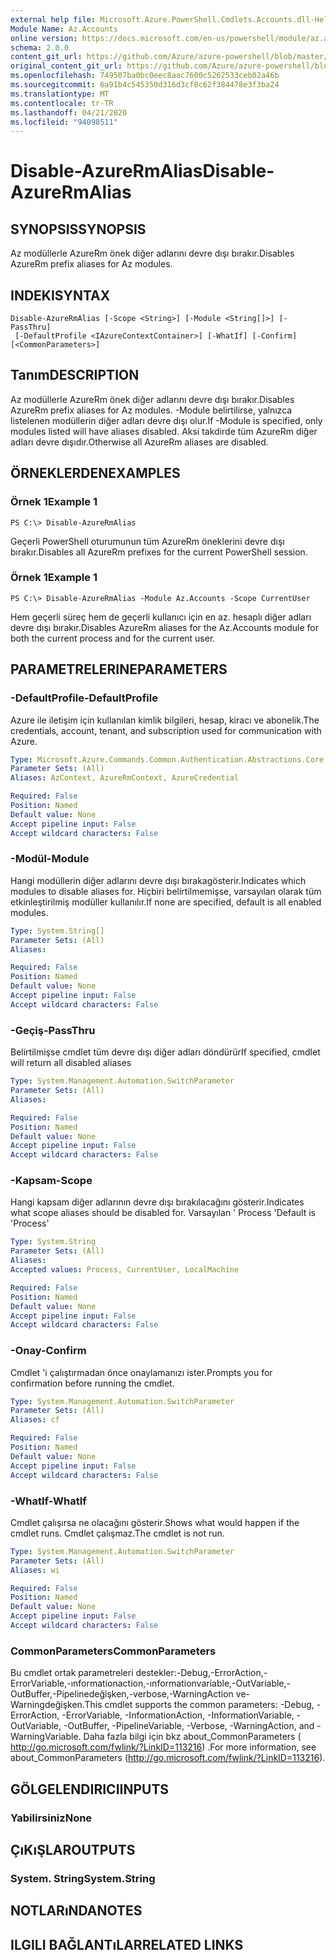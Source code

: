 ```yaml
---
external help file: Microsoft.Azure.PowerShell.Cmdlets.Accounts.dll-Help.xml
Module Name: Az.Accounts
online version: https://docs.microsoft.com/en-us/powershell/module/az.accounts/disable-azurermalias
schema: 2.0.0
content_git_url: https://github.com/Azure/azure-powershell/blob/master/src/Accounts/Accounts/help/Disable-AzureRmAlias.md
original_content_git_url: https://github.com/Azure/azure-powershell/blob/master/src/Accounts/Accounts/help/Disable-AzureRmAlias.md
ms.openlocfilehash: 749507ba0bc0eec8aac7600c5262533ceb02a46b
ms.sourcegitcommit: 6a91b4c545350d316d3cf8c62f384478e3f3ba24
ms.translationtype: MT
ms.contentlocale: tr-TR
ms.lasthandoff: 04/21/2020
ms.locfileid: "94098511"
---
```

# <span data-ttu-id="4f81f-101">Disable-AzureRmAlias</span><span class="sxs-lookup"><span data-stu-id="4f81f-101">Disable-AzureRmAlias</span></span>

## <span data-ttu-id="4f81f-102">SYNOPSIS</span><span class="sxs-lookup"><span data-stu-id="4f81f-102">SYNOPSIS</span></span>
<span data-ttu-id="4f81f-103">Az modüllerle AzureRm önek diğer adlarını devre dışı bırakır.</span><span class="sxs-lookup"><span data-stu-id="4f81f-103">Disables AzureRm prefix aliases for Az modules.</span></span>

## <span data-ttu-id="4f81f-104">INDEKI</span><span class="sxs-lookup"><span data-stu-id="4f81f-104">SYNTAX</span></span>

```
Disable-AzureRmAlias [-Scope <String>] [-Module <String[]>] [-PassThru]
 [-DefaultProfile <IAzureContextContainer>] [-WhatIf] [-Confirm] [<CommonParameters>]
```

## <span data-ttu-id="4f81f-105">Tanım</span><span class="sxs-lookup"><span data-stu-id="4f81f-105">DESCRIPTION</span></span>
<span data-ttu-id="4f81f-106">Az modüllerle AzureRm önek diğer adlarını devre dışı bırakır.</span><span class="sxs-lookup"><span data-stu-id="4f81f-106">Disables AzureRm prefix aliases for Az modules.</span></span> <span data-ttu-id="4f81f-107">-Module belirtilirse, yalnızca listelenen modüllerin diğer adları devre dışı olur.</span><span class="sxs-lookup"><span data-stu-id="4f81f-107">If -Module is specified, only modules listed will have aliases disabled.</span></span> <span data-ttu-id="4f81f-108">Aksi takdirde tüm AzureRm diğer adları devre dışıdır.</span><span class="sxs-lookup"><span data-stu-id="4f81f-108">Otherwise all AzureRm aliases are disabled.</span></span>

## <span data-ttu-id="4f81f-109">ÖRNEKLERDEN</span><span class="sxs-lookup"><span data-stu-id="4f81f-109">EXAMPLES</span></span>

### <span data-ttu-id="4f81f-110">Örnek 1</span><span class="sxs-lookup"><span data-stu-id="4f81f-110">Example 1</span></span>
```
PS C:\> Disable-AzureRmAlias
```

<span data-ttu-id="4f81f-111">Geçerli PowerShell oturumunun tüm AzureRm öneklerini devre dışı bırakır.</span><span class="sxs-lookup"><span data-stu-id="4f81f-111">Disables all AzureRm prefixes for the current PowerShell session.</span></span>

### <span data-ttu-id="4f81f-112">Örnek 1</span><span class="sxs-lookup"><span data-stu-id="4f81f-112">Example 1</span></span>
```
PS C:\> Disable-AzureRmAlias -Module Az.Accounts -Scope CurrentUser
```

<span data-ttu-id="4f81f-113">Hem geçerli süreç hem de geçerli kullanıcı için en az. hesaplı diğer adları devre dışı bırakır.</span><span class="sxs-lookup"><span data-stu-id="4f81f-113">Disables AzureRm aliases for the Az.Accounts module for both the current process and for the current user.</span></span>

## <span data-ttu-id="4f81f-114">PARAMETRELERINE</span><span class="sxs-lookup"><span data-stu-id="4f81f-114">PARAMETERS</span></span>

### <span data-ttu-id="4f81f-115">-DefaultProfile</span><span class="sxs-lookup"><span data-stu-id="4f81f-115">-DefaultProfile</span></span>
<span data-ttu-id="4f81f-116">Azure ile iletişim için kullanılan kimlik bilgileri, hesap, kiracı ve abonelik.</span><span class="sxs-lookup"><span data-stu-id="4f81f-116">The credentials, account, tenant, and subscription used for communication with Azure.</span></span>

```yaml
Type: Microsoft.Azure.Commands.Common.Authentication.Abstractions.Core.IAzureContextContainer
Parameter Sets: (All)
Aliases: AzContext, AzureRmContext, AzureCredential

Required: False
Position: Named
Default value: None
Accept pipeline input: False
Accept wildcard characters: False
```

### <span data-ttu-id="4f81f-117">-Modül</span><span class="sxs-lookup"><span data-stu-id="4f81f-117">-Module</span></span>
<span data-ttu-id="4f81f-118">Hangi modüllerin diğer adlarını devre dışı bırakagösterir.</span><span class="sxs-lookup"><span data-stu-id="4f81f-118">Indicates which modules to disable aliases for.</span></span>
<span data-ttu-id="4f81f-119">Hiçbiri belirtilmemişse, varsayılan olarak tüm etkinleştirilmiş modüller kullanılır.</span><span class="sxs-lookup"><span data-stu-id="4f81f-119">If none are specified, default is all enabled modules.</span></span>

```yaml
Type: System.String[]
Parameter Sets: (All)
Aliases:

Required: False
Position: Named
Default value: None
Accept pipeline input: False
Accept wildcard characters: False
```

### <span data-ttu-id="4f81f-120">-Geçiş</span><span class="sxs-lookup"><span data-stu-id="4f81f-120">-PassThru</span></span>
<span data-ttu-id="4f81f-121">Belirtilmişse cmdlet tüm devre dışı diğer adları döndürür</span><span class="sxs-lookup"><span data-stu-id="4f81f-121">If specified, cmdlet will return all disabled aliases</span></span>

```yaml
Type: System.Management.Automation.SwitchParameter
Parameter Sets: (All)
Aliases:

Required: False
Position: Named
Default value: None
Accept pipeline input: False
Accept wildcard characters: False
```

### <span data-ttu-id="4f81f-122">-Kapsam</span><span class="sxs-lookup"><span data-stu-id="4f81f-122">-Scope</span></span>
<span data-ttu-id="4f81f-123">Hangi kapsam diğer adlarının devre dışı bırakılacağını gösterir.</span><span class="sxs-lookup"><span data-stu-id="4f81f-123">Indicates what scope aliases should be disabled for.</span></span> <span data-ttu-id="4f81f-124">Varsayılan ' Process '</span><span class="sxs-lookup"><span data-stu-id="4f81f-124">Default is 'Process'</span></span>

```yaml
Type: System.String
Parameter Sets: (All)
Aliases:
Accepted values: Process, CurrentUser, LocalMachine

Required: False
Position: Named
Default value: None
Accept pipeline input: False
Accept wildcard characters: False
```

### <span data-ttu-id="4f81f-125">-Onay</span><span class="sxs-lookup"><span data-stu-id="4f81f-125">-Confirm</span></span>
<span data-ttu-id="4f81f-126">Cmdlet 'i çalıştırmadan önce onaylamanızı ister.</span><span class="sxs-lookup"><span data-stu-id="4f81f-126">Prompts you for confirmation before running the cmdlet.</span></span>

```yaml
Type: System.Management.Automation.SwitchParameter
Parameter Sets: (All)
Aliases: cf

Required: False
Position: Named
Default value: None
Accept pipeline input: False
Accept wildcard characters: False
```

### <span data-ttu-id="4f81f-127">-WhatIf</span><span class="sxs-lookup"><span data-stu-id="4f81f-127">-WhatIf</span></span>
<span data-ttu-id="4f81f-128">Cmdlet çalışırsa ne olacağını gösterir.</span><span class="sxs-lookup"><span data-stu-id="4f81f-128">Shows what would happen if the cmdlet runs.</span></span>
<span data-ttu-id="4f81f-129">Cmdlet çalışmaz.</span><span class="sxs-lookup"><span data-stu-id="4f81f-129">The cmdlet is not run.</span></span>

```yaml
Type: System.Management.Automation.SwitchParameter
Parameter Sets: (All)
Aliases: wi

Required: False
Position: Named
Default value: None
Accept pipeline input: False
Accept wildcard characters: False
```

### <span data-ttu-id="4f81f-130">CommonParameters</span><span class="sxs-lookup"><span data-stu-id="4f81f-130">CommonParameters</span></span>
<span data-ttu-id="4f81f-131">Bu cmdlet ortak parametreleri destekler:-Debug,-ErrorAction,-ErrorVariable,-ınformationaction,-ınformationvariable,-OutVariable,-OutBuffer,-Pipelinedeğişken,-verbose,-WarningAction ve-Warningdeğişken.</span><span class="sxs-lookup"><span data-stu-id="4f81f-131">This cmdlet supports the common parameters: -Debug, -ErrorAction, -ErrorVariable, -InformationAction, -InformationVariable, -OutVariable, -OutBuffer, -PipelineVariable, -Verbose, -WarningAction, and -WarningVariable.</span></span> <span data-ttu-id="4f81f-132">Daha fazla bilgi için bkz about_CommonParameters ( http://go.microsoft.com/fwlink/?LinkID=113216) .</span><span class="sxs-lookup"><span data-stu-id="4f81f-132">For more information, see about_CommonParameters (http://go.microsoft.com/fwlink/?LinkID=113216).</span></span>

## <span data-ttu-id="4f81f-133">GÖLGELENDIRICI</span><span class="sxs-lookup"><span data-stu-id="4f81f-133">INPUTS</span></span>

### <span data-ttu-id="4f81f-134">Yabilirsiniz</span><span class="sxs-lookup"><span data-stu-id="4f81f-134">None</span></span>

## <span data-ttu-id="4f81f-135">ÇıKıŞLAR</span><span class="sxs-lookup"><span data-stu-id="4f81f-135">OUTPUTS</span></span>

### <span data-ttu-id="4f81f-136">System. String</span><span class="sxs-lookup"><span data-stu-id="4f81f-136">System.String</span></span>

## <span data-ttu-id="4f81f-137">NOTLARıNDA</span><span class="sxs-lookup"><span data-stu-id="4f81f-137">NOTES</span></span>

## <span data-ttu-id="4f81f-138">ILGILI BAĞLANTıLAR</span><span class="sxs-lookup"><span data-stu-id="4f81f-138">RELATED LINKS</span></span>
